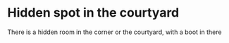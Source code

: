 # Hidden spot in the courtyard
There is a hidden room in the corner or the courtyard, with a boot in there